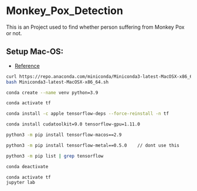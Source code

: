 # Monkey_Pox_Detection
This is an Project used to find whether person suffering from Monkey Pox or not.

## Setup Mac-OS:

 - [Reference](https://medium.com/@jarondlk/installing-tensorflow-metal-on-apple-silicon-macos-with-miniconda-f43121fe3054)

```bash
curl https://repo.anaconda.com/miniconda/Miniconda3-latest-MacOSX-x86_64.sh -o Miniconda3-latest-MacOSX-x86_64.sh
bash Miniconda3-latest-MacOSX-x86_64.sh

conda create --name venv python=3.9

conda activate tf

conda install -c apple tensorflow-deps --force-reinstall -n tf

conda install cudatoolkit=9.0 tensorflow-gpu=1.11.0

python3 -m pip install tensorflow-macos==2.9

python3 -m pip install tensorflow-metal==0.5.0    // dont use this

python3 -m pip list | grep tensorflow

conda deactivate
```

```
conda activate tf
jupyter lab
```
